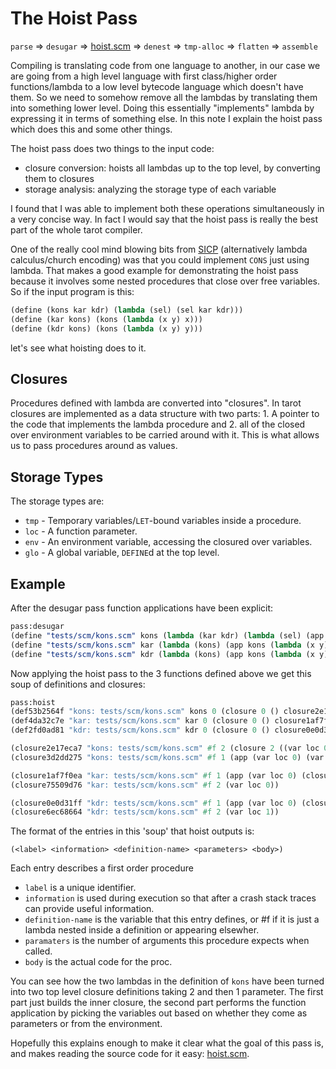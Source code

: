 # The Hoist Pass

`parse` => `desugar` => [hoist.scm](https://github.com/rain-1/tarot-compiler/blob/master/passes/hoist.scm) => `denest` => `tmp-alloc` => `flatten` => `assemble`

Compiling is translating code from one language to another, in our case we are going from a high level language with first class/higher order functions/lambda to a low level bytecode language which doesn't have them. So we need to somehow remove all the lambdas by translating them into something lower level. Doing this essentially "implements" lambda by expressing it in terms of something else. In this note I explain the hoist pass which does this and some other things.

The hoist pass does two things to the input code:
* closure conversion: hoists all lambdas up to the top level, by converting them to closures
* storage analysis: analyzing the storage type of each variable

I found that I was able to implement both these operations simultaneously in a very concise way. In fact I would say that the hoist pass is really the best part of the whole tarot compiler.

One of the really cool mind blowing bits from [SICP](https://mitpress.mit.edu/sicp/full-text/book/book-Z-H-14.html#%_thm_2.4) (alternatively lambda calculus/church encoding) was that you could implement `CONS` just using lambda. That makes a good example for demonstrating the hoist pass because it involves some nested procedures that close over free variables. So if the input program is this:

```scheme
(define (kons kar kdr) (lambda (sel) (sel kar kdr)))
(define (kar kons) (kons (lambda (x y) x)))
(define (kdr kons) (kons (lambda (x y) y)))
```

let's see what hoisting does to it.

## Closures

Procedures defined with lambda are converted into "closures". In tarot closures are implemented as a data structure with two parts: 1. A pointer to the code that implements the lambda procedure and 2. all of the closed over environment variables to be carried around with it. This is what allows us to pass procedures around as values.

## Storage Types

The storage types are:
* `tmp` - Temporary variables/`LET`-bound variables inside a procedure.
* `loc` - A function parameter.
* `env` - An environment variable, accessing the closured over variables.
* `glo` - A global variable, `DEFINE`d at the top level.

## Example

After the desugar pass function applications have been explicit:

```scheme
pass:desugar
(define "tests/scm/kons.scm" kons (lambda (kar kdr) (lambda (sel) (app sel kar kdr))))
(define "tests/scm/kons.scm" kar (lambda (kons) (app kons (lambda (x y) x))))
(define "tests/scm/kons.scm" kdr (lambda (kons) (app kons (lambda (x y) y))))
```

Now applying the hoist pass to the 3 functions defined above we get this soup of definitions and closures:

```scheme
pass:hoist
(def53b2564f "kons: tests/scm/kons.scm" kons 0 (closure 0 () closure2e17eca7))
(def4da32c7e "kar: tests/scm/kons.scm" kar 0 (closure 0 () closure1af7f0ea))
(def2fd0ad81 "kdr: tests/scm/kons.scm" kdr 0 (closure 0 () closure0e0d31ff))

(closure2e17eca7 "kons: tests/scm/kons.scm" #f 2 (closure 2 ((var loc 0) (var loc 1)) closure3d2dd275))
(closure3d2dd275 "kons: tests/scm/kons.scm" #f 1 (app (var loc 0) (var env 0) (var env 1)))

(closure1af7f0ea "kar: tests/scm/kons.scm" #f 1 (app (var loc 0) (closure 0 () closure75509d76)))
(closure75509d76 "kar: tests/scm/kons.scm" #f 2 (var loc 0))

(closure0e0d31ff "kdr: tests/scm/kons.scm" #f 1 (app (var loc 0) (closure 0 () closure6ec68664)))
(closure6ec68664 "kdr: tests/scm/kons.scm" #f 2 (var loc 1))
```

The format of the entries in this 'soup' that hoist outputs is:
```
(<label> <information> <definition-name> <parameters> <body>)
```

Each entry describes a first order procedure

* `label` is a unique identifier.
* `information` is used during execution so that after a crash stack traces can provide useful information.
* `definition-name` is the variable that this entry defines, or #f if it is just a lambda nested inside a definition or appearing elsewher.
* `paramaters` is the number of arguments this procedure expects when called.
* `body` is the actual code for the proc.

You can see how the two lambdas in the definition of `kons` have been turned into two top level closure definitions taking 2 and then 1 parameter. The first part just builds the inner closure, the second part performs the function application by picking the variables out based on whether they come as parameters or from the environment.

Hopefully this explains enough to make it clear what the goal of this pass is, and makes reading the source code for it easy: [hoist.scm](https://github.com/rain-1/tarot-compiler/blob/master/passes/hoist.scm).
